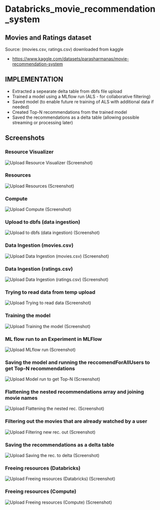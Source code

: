 # Databricks_movie_recommendation_system

## Movies and Ratings dataset

Source: (movies.csv, ratings.csv) downloaded from kaggle
- https://www.kaggle.com/datasets/parasharmanas/movie-recommendation-system

## IMPLEMENTATION
- Extracted a sepearate delta table from dbfs file upload
- Trained a model using a MLflow run (ALS - for collaborative filtering)
- Saved model (to enable future re training of ALS with additional data if needed)
- Created Top-N recommendations from the trained model
- Saved the recommendations as a delta table (allowing possible streaming or processing later)

## Screenshots

### Resource Visualizer
![Upload Resource Visualizer (Screenshot)](Resource%20Visualizer%20.png)

### Resources
![Upload Resources (Screenshot)](Resources%20.png)

### Compute
![Upload Compute (Screenshot)](Compute%20.png)

### Upload to dbfs (data ingestion)
![Upload to dbfs (data ingestion) (Screenshot)](Upload%20to%20dbfs%20(data%20ingestion)%20.png)

### Data Ingestion (movies.csv)
![Upload Data Ingestion (movies.csv) (Screenshot)](Data%20Ingestion%20(movies.csv%20from%20local%20to%20DBFS)%20.png)

### Data Ingestion (ratings.csv)
![Upload Data Ingestion (ratings.csv) (Screenshot)](Data%20Ingestion%20(ratings.csv%20from%20local%20to%20DBFS)%20.png)

### Trying to read data from temp upload
![Upload Trying to read data (Screenshot)](Trying%20to%20read%20data%20from%20temp%20upload%20.png)

### Training the model
![Upload Training the model (Screenshot)](Training%20the%20model%20.png)

### ML flow run to an Experiment in MLFlow
![Upload MLflow run (Screenshot)](ML%20flow%20run%20to%20an%20Experiment%20in%20MLFlow%20.png)

### Saving the model and running the reccomendForAllUsers to get Top-N recommendations
![Upload Model run to get Top-N (Screenshot)](Saving%20the%20model%20and%20running%20the%20reccomendForAllUsers%20to%20get%20Top-N%20recommendations%20.png)

### Flattening the nested recommendations array and joining movie names
![Upload Flattening the nested rec. (Screenshot)](Flattening%20the%20nested%20recommendations%20array%20and%20joining%20movie%20names%20.png)

### Filtering out the movies that are already watched by a user
![Upload Filtering new rec. out (Screenshot)](Filtering%20out%20the%20movies%20that%20are%20already%20watched%20by%20a%20user%20.png)

### Saving the recommendations as a delta table
![Upload Saving the rec. to delta (Screenshot)](Saving%20the%20recommendations%20as%20a%20delta%20table%20.png)

### Freeing resources (Databricks)
![Upload Freeing resources (Databricks) (Screenshot)](freeing%20the%20resources%20.png)

### Freeing resources (Compute)
![Upload Freeing resources (Compute) (Screenshot)](freeing%20the%20resources%20(1)%20.png)
